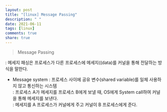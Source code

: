```yaml
---
layout: post
title: "[linux] Message Passing"
description: " "
date: 2021-06-11
tags: [linux]
comments: true
share: true
---
```


> Message Passing

: 메세지 패싱은 프로세스가 다른 프로세스에 메세지((data)를 커널을 통해 전달하는 방식을 말한다.<br> 

* Message system 
: 프로세스 사이에 공유 변수(shared variable)를 일체 사용하지 않고 통신하는 시스템<br>
: 프로세스 A가 메세지를 프로세스 B에게 보낼 때, OS에게 System call하여 커널을 통해 메세지를 보낸다.<br>
: 메세지를 A 프로세스가 커널에게 주고 커널이 B 프로세스에게 준다. 
